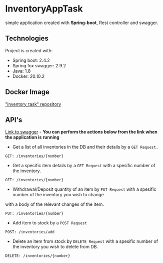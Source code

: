 # InventoryAppTask

simple application created with **Spring-boot**, Rest controller and swagger.

## Technologies
Project is created with:
* Spring boot: 2.4.2
* Spring fox swagger: 2.9.2
* Java: 1.8
* Docker: 20.10.2

## Docker Image
["inventory_task" repository](https://hub.docker.com/repository/docker/michaly/inventory_task)

## API's
[Link to swagger](http://localhost:8080/swagger-ui.html) - **You can perform the actions below from the link when the application is running**

- Get a list of all inventories in the DB and their details by a `GET Request.` 

```
GET: /inventories/{number}
```
- Get a specific item details  by a  `GET Request` with a spesific number of the inventory.
```
GET: /inventories/{number}
```
* Withdrawal/Deposit  quantity of an item by `PUT Request` with a spesific number of the inventory you wish to change 


with a body of the relevant changes of the item.
```
PUT: /inventories/{number}
```
* Add item to stock  by a  `POST Request`
```
POST: /inventories/add
```
* Delete an item from stock by `DELETE Request`  with a spesific number of the inventory you wish to delete from DB.
```
DELETE: /inventories/{number}
```
